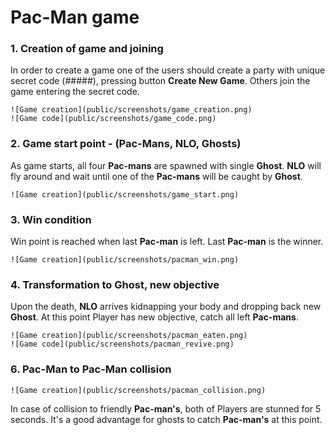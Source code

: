 # Pac-Man game

### 1. Creation of game and joining

In order to create a game one of the users should create a party
with unique secret code (#####), pressing button __Create New Game__. Others join the
game entering the secret code.
```
![Game creation](public/screenshots/game_creation.png)
![Game code](public/screenshots/game_code.png)
```
### 2. Game start point - __(Pac-Mans, NLO, Ghosts)__

As game starts, all four __Pac-mans__ are spawned with single __Ghost__. __NLO__ will fly around
and wait until one of the __Pac-mans__ will be caught by __Ghost__.
```
![Game creation](public/screenshots/game_start.png)
```
### 3. Win condition

Win point is reached when last __Pac-man__ is left. Last __Pac-man__ is the winner.
```
![Game creation](public/screenshots/pacman_win.png)
```
### 4. Transformation to __Ghost__, new objective 

Upon the death, __NLO__ arrives kidnapping your body and dropping back new __Ghost__. 
At this point Player has new objective, catch all left __Pac-mans__.
```
![Game creation](public/screenshots/pacman_eaten.png)
![Game code](public/screenshots/pacman_revive.png)
```
### 6. Pac-Man to Pac-Man collision
```
![Game creation](public/screenshots/pacman_collision.png)
```
In case of collision to friendly __Pac-man's__, both of Players are stunned for 5 seconds.
It's a good advantage for ghosts to catch __Pac-man's__ at this point.
